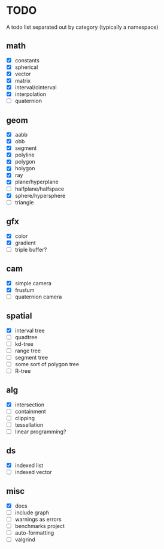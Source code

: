 # TODO

A todo list separated out by category (typically a namespace)

## math

 - [x] constants
 - [x] spherical
 - [x] vector
 - [x] matrix
 - [x] interval/cinterval
 - [x] interpolation
 - [ ] quaternion

## geom

 - [x] aabb
 - [x] obb
 - [x] segment
 - [x] polyline
 - [x] polygon
 - [x] holygon
 - [x] ray
 - [x] plane/hyperplane
 - [ ] halfplane/halfspace
 - [x] sphere/hypersphere
 - [ ] triangle

## gfx

 - [x] color
 - [x] gradient
 - [ ] triple buffer?

## cam

 - [x] simple camera
 - [x] frustum
 - [ ] quaternion camera

## spatial

- [x] interval tree
- [ ] quadtree
- [ ] kd-tree
- [ ] range tree
- [ ] segment tree
- [ ] some sort of polygon tree
- [ ] R-tree

## alg

 - [x] intersection
 - [ ] containment
 - [ ] clipping
 - [ ] tessellation
 - [ ] linear programming?

## ds

 - [x] indexed list
 - [ ] indexed vector

## misc

 - [x] docs
 - [ ] include graph
 - [ ] warnings as errors
 - [ ] benchmarks project
 - [ ] auto-formatting
 - [ ] valgrind